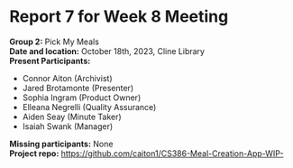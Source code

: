 # Report 7 for Week 8 Meeting  
**Group 2:** Pick My Meals  
**Date and location:** October 18th, 2023, Cline Library  
**Present Participants:**   
* Connor Aiton (Archivist)  
* Jared Brotamonte (Presenter)  
* Sophia Ingram (Product Owner)  
* Elleana Negrelli (Quality Assurance)  
* Aiden Seay (Minute Taker)  
* Isaiah Swank (Manager)  

**Missing participants:**  None  
**Project repo:** https://github.com/caiton1/CS386-Meal-Creation-App-WIP- 